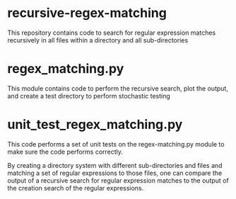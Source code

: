 # recursive-regex-matching
This repository contains code to
search for regular expression 
matches recursively in all files
within a directory and all 
sub-directories

# regex_matching.py
This module contains code to
perform the recursive search,
plot the output, and create
a test directory to 
perform stochastic testing

# unit_test_regex_matching.py
This code performs a set of unit tests on
the regex-matching.py module to make sure
the code performs correctly.

By creating a directory system with
different sub-directories and files
and matching a set of regular expressions
to those files, one can compare
the output of a recursive search
for regular expression matches
to the output of the creation
search of the regular expressions.

